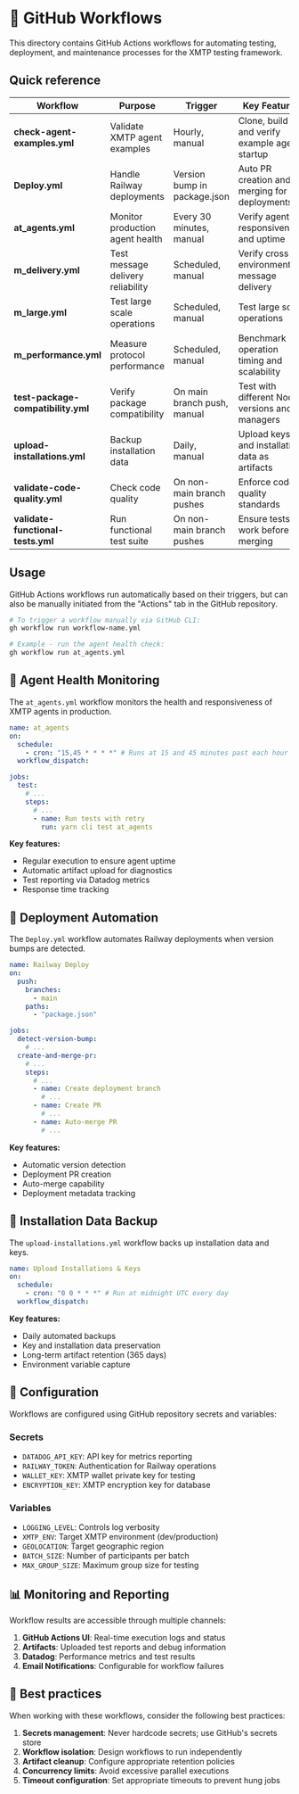 # 🔄 GitHub Workflows

This directory contains GitHub Actions workflows for automating testing, deployment, and maintenance processes for the XMTP testing framework.

## Quick reference

| Workflow                           | Purpose                           | Trigger                      | Key Features                                   |
| ---------------------------------- | --------------------------------- | ---------------------------- | ---------------------------------------------- |
| **check-agent-examples.yml**       | Validate XMTP agent examples      | Hourly, manual               | Clone, build and verify example agent startup  |
| **Deploy.yml**                     | Handle Railway deployments        | Version bump in package.json | Auto PR creation and merging for deployments   |
| **at_agents.yml**                  | Monitor production agent health   | Every 30 minutes, manual     | Verify agent responsiveness and uptime         |
| **m_delivery.yml**                 | Test message delivery reliability | Scheduled, manual            | Verify cross-environment message delivery      |
| **m_large.yml**                    | Test large scale operations       | Scheduled, manual            | Test large scale operations                    |
| **m_performance.yml**              | Measure protocol performance      | Scheduled, manual            | Benchmark operation timing and scalability     |
| **test-package-compatibility.yml** | Verify package compatibility      | On main branch push, manual  | Test with different Node versions and managers |
| **upload-installations.yml**       | Backup installation data          | Daily, manual                | Upload keys and installation data as artifacts |
| **validate-code-quality.yml**      | Check code quality                | On non-main branch pushes    | Enforce code quality standards                 |
| **validate-functional-tests.yml**  | Run functional test suite         | On non-main branch pushes    | Ensure tests work before merging               |

## Usage

GitHub Actions workflows run automatically based on their triggers, but can also be manually initiated from the "Actions" tab in the GitHub repository.

```bash
# To trigger a workflow manually via GitHub CLI:
gh workflow run workflow-name.yml

# Example - run the agent health check:
gh workflow run at_agents.yml
```

## 🤖 Agent Health Monitoring

The `at_agents.yml` workflow monitors the health and responsiveness of XMTP agents in production.

```yaml
name: at_agents
on:
  schedule:
    - cron: "15,45 * * * *" # Runs at 15 and 45 minutes past each hour
  workflow_dispatch:

jobs:
  test:
    # ...
    steps:
      # ...
      - name: Run tests with retry
        run: yarn cli test at_agents
```

**Key features:**

- Regular execution to ensure agent uptime
- Automatic artifact upload for diagnostics
- Test reporting via Datadog metrics
- Response time tracking

## 🚂 Deployment Automation

The `Deploy.yml` workflow automates Railway deployments when version bumps are detected.

```yaml
name: Railway Deploy
on:
  push:
    branches:
      - main
    paths:
      - "package.json"

jobs:
  detect-version-bump:
    # ...
  create-and-merge-pr:
    # ...
    steps:
      # ...
      - name: Create deployment branch
        # ...
      - name: Create PR
        # ...
      - name: Auto-merge PR
        # ...
```

**Key features:**

- Automatic version detection
- Deployment PR creation
- Auto-merge capability
- Deployment metadata tracking

## 💾 Installation Data Backup

The `upload-installations.yml` workflow backs up installation data and keys.

```yaml
name: Upload Installations & Keys
on:
  schedule:
    - cron: "0 0 * * *" # Run at midnight UTC every day
  workflow_dispatch:
```

**Key features:**

- Daily automated backups
- Key and installation data preservation
- Long-term artifact retention (365 days)
- Environment variable capture

## 📝 Configuration

Workflows are configured using GitHub repository secrets and variables:

### Secrets

- `DATADOG_API_KEY`: API key for metrics reporting
- `RAILWAY_TOKEN`: Authentication for Railway operations
- `WALLET_KEY`: XMTP wallet private key for testing
- `ENCRYPTION_KEY`: XMTP encryption key for database

### Variables

- `LOGGING_LEVEL`: Controls log verbosity
- `XMTP_ENV`: Target XMTP environment (dev/production)
- `GEOLOCATION`: Target geographic region
- `BATCH_SIZE`: Number of participants per batch
- `MAX_GROUP_SIZE`: Maximum group size for testing

## 📊 Monitoring and Reporting

Workflow results are accessible through multiple channels:

1. **GitHub Actions UI**: Real-time execution logs and status
2. **Artifacts**: Uploaded test reports and debug information
3. **Datadog**: Performance metrics and test results
4. **Email Notifications**: Configurable for workflow failures

## 📝 Best practices

When working with these workflows, consider the following best practices:

1. **Secrets management**: Never hardcode secrets; use GitHub's secrets store
2. **Workflow isolation**: Design workflows to run independently
3. **Artifact cleanup**: Configure appropriate retention policies
4. **Concurrency limits**: Avoid excessive parallel executions
5. **Timeout configuration**: Set appropriate timeouts to prevent hung jobs
